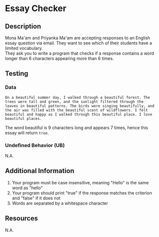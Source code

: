 # Essay Checker

## Description

Mona Ma'am and Priyanka Ma'am are accepting responses to an English essay question via email. They want to see which of their students have a limited vocabulary.  
They ask you to write a program that checks if a response contains a word longer than 6 characters appearing more than 6 times.

## Testing

### Data

```
On a beautiful summer day, I walked through a beautiful forest. The trees were tall and green, and the sunlight filtered through the leaves in beautiful patterns. The birds were singing beautifully, and the air was filled with the beautiful scent of wildflowers. I felt beautiful and happy as I walked through this beautiful place. I love beautiful places.
```

The word beautiful is 9 characters long and appears 7 times, hence this essay will return `true`.

### Undefined Behavior (UB)

N.A.

## Additional Information

1. Your program must be case insensitive, meaning "Hello" is the same word as "hello"
2. Your program should print "true" if the response matches the criterion and "false" if it does not
3. Words are separated by a whitespace character

## Resources

N.A.
